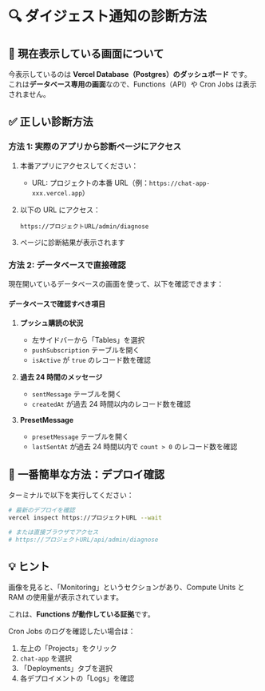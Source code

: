 # 🔍 ダイジェスト通知の診断方法

## 📍 現在表示している画面について

今表示しているのは **Vercel Database（Postgres）のダッシュボード** です。
これは**データベース専用の画面**なので、Functions（API）や Cron Jobs は表示されません。

## ✅ 正しい診断方法

### 方法 1: 実際のアプリから診断ページにアクセス

1. 本番アプリにアクセスしてください：

   - URL: プロジェクトの本番 URL（例：`https://chat-app-xxx.vercel.app`）

2. 以下の URL にアクセス：

   ```
   https://プロジェクトURL/admin/diagnose
   ```

3. ページに診断結果が表示されます

### 方法 2: データベースで直接確認

現在開いているデータベースの画面を使って、以下を確認できます：

#### データベースで確認すべき項目

1. **プッシュ購読の状況**

   - 左サイドバーから「Tables」を選択
   - `pushSubscription` テーブルを開く
   - `isActive` が `true` のレコード数を確認

2. **過去 24 時間のメッセージ**

   - `sentMessage` テーブルを開く
   - `createdAt` が過去 24 時間以内のレコード数を確認

3. **PresetMessage**
   - `presetMessage` テーブルを開く
   - `lastSentAt` が過去 24 時間以内で `count > 0` のレコード数を確認

## 🚀 一番簡単な方法：デプロイ確認

ターミナルで以下を実行してください：

```bash
# 最新のデプロイを確認
vercel inspect https://プロジェクトURL --wait

# または直接ブラウザでアクセス
# https://プロジェクトURL/api/admin/diagnose
```

## 💡 ヒント

画像を見ると、「Monitoring」というセクションがあり、Compute Units と RAM の使用量が表示されています。

これは、**Functions が動作している証拠**です。

Cron Jobs のログを確認したい場合は：

1. 左上の「Projects」をクリック
2. `chat-app` を選択
3. 「Deployments」タブを選択
4. 各デプロイメントの「Logs」を確認
